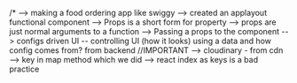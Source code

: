 /\*
--> making a food ordering app like swiggy
--> created an applayout functional component
--> Props is a short form for property
--> props are just normal arguments to a function
--> Passing a props to the component
--> configs driven UI -- controlling UI (how it looks) using a data and how config comes from? from backend //IMPORTANT
--> cloudinary - from cdn
--> key in map method which we did
--> react index as keys is a bad practice

